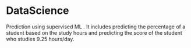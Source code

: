 # DataScience
Prediction using supervised ML .
It includes predicting the percentage of a student based on the study hours and predicting the score of the student who studies 9.25 hours/day.
